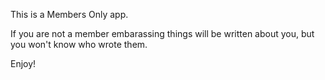 This is a Members Only app.

If you are not a member embarassing things will be written about you, but you won't know who wrote them.

Enjoy!